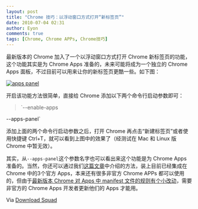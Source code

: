 ```yaml
---
layout: post
title: "Chrome 技巧：以浮动窗口方式打开“新标签页”"
date: 2010-07-04 02:31
author: Eyon
comments: true
tags: [Chrome, Chrome APPs, Chrome技巧]
---
```

最新版本的 Chrome 加入了一个以浮动窗口方式打开 Chrome 新标签页的功能，这个功能其实是为 Chrome Apps 准备的，未来可能将成为一个独立的 Chrome Apps 面板，不过目前可以用来让你的新标签页更酷一些。如下图：

<a href="http://img.chromi.org/2010/07/apps-panel.png">![](http://img.chromi.org/2010/07/apps-panel-550x436.png "apps panel")</a>

开启该功能方法很简单，直接给 Chrome 添加以下两个命令行启动参数即可：



>`--enable-apps

--apps-panel`



添加上面的两个命令行启动参数之后，打开 Chrome 再点击“新建标签页”或者使用快捷键 Ctrl+T，就可以看到上图中的效果了（经测试在 Mac 和 Linux 版 Chrome 中暂无效）。

其实，从`--apps-panel`这个参数名字也可以看出来这个功能是为 Chrome Apps 准备的。当然，你还可以通过我们[这篇文章](http://www.chromi.org/archives/5446)中介绍的方法，装上目前已经集成在 Chrome 中的3个官方 Apps，本来还有很多非官方 Chrome APPs 都可以使用的，但由于[最新版本 Chrome 对 Apps 中 manifest 文件的规则有个小改动](http://www.chromi.org/archives/5446)，需要非官方的 Chrome Apps 开发者更新他们的 Apps 才能用。

Via [Download Squad](http://www.downloadsquad.com/2010/07/03/how-to-play-with-google-chrome-web-apps-right-now/)
